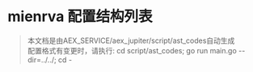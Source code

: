 
# mienrva 配置结构列表

> 本文档是由AEX_SERVICE/aex_jupiter/script/ast_codes自动生成   
> 配置格式有变更时，请执行: cd script/ast_codes; go run main.go --dir=../../; cd -  


